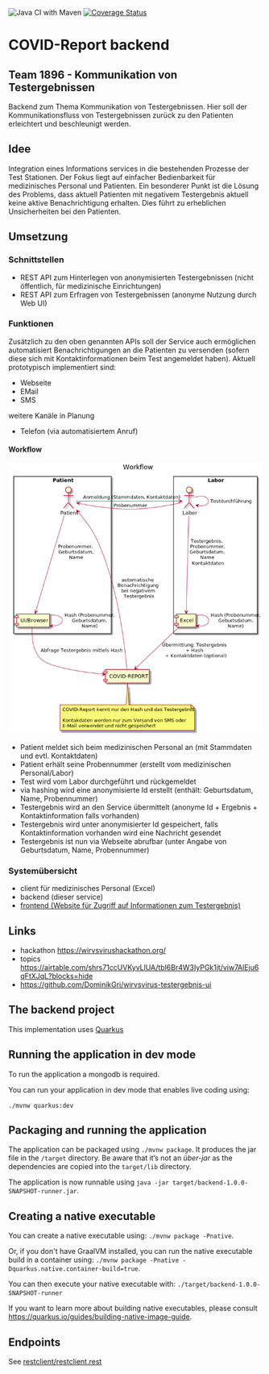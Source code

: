 
![Java CI with Maven](https://github.com/COVID-Report/wirvsvirus-backend-quarkus/workflows/Java%20CI%20with%20Maven/badge.svg) [![Coverage Status](https://coveralls.io/repos/github/COVID-Report/wirvsvirus-backend-quarkus/badge.svg?branch=feature/issue3-add-missing-functionality)](https://coveralls.io/github/COVID-Report/wirvsvirus-backend-quarkus?branch=master)

# COVID-Report backend

## Team 1896 - Kommunikation von Testergebnissen
Backend zum Thema Kommunikation von Testergebnissen. Hier soll der Kommunikationsfluss von Testergebnissen zurück zu den Patienten 
erleichtert und beschleunigt werden. 

## Idee
Integration eines Informations services in die bestehenden Prozesse der Test Stationen. Der Fokus liegt auf einfacher Bedienbarkeit 
für medizinisches Personal und Patienten. 
Ein besonderer Punkt ist die Lösung des Problems, dass aktuell Patienten mit negativem Testergebnis aktuell keine aktive 
Benachrichtigung erhalten. Dies führt zu erheblichen Unsicherheiten bei den Patienten.

## Umsetzung

### Schnittstellen
* REST API zum Hinterlegen von anonymisierten Testergebnissen (nicht öffentlich, für medizinische Einrichtungen)
* REST API zum Erfragen von Testergebnissen (anonyme Nutzung durch Web UI)

### Funktionen
Zusätzlich zu den oben genannten APIs soll der Service auch ermöglichen automatisiert Benachrichtigungen an die Patienten zu versenden
(sofern diese sich mit Kontaktinformationen beim Test angemeldet haben). Aktuell prototypisch implementiert sind: 
* Webseite
* EMail
* SMS

weitere Kanäle in Planung
* Telefon (via automatisiertem Anruf)

#### Workflow
![Workflow](images/workflow.png)

* Patient meldet sich beim medizinischen Personal an (mit Stammdaten und evtl. Kontaktdaten)
* Patient erhält seine Probennummer (erstellt vom medizinischen Personal/Labor)
* Test wird vom Labor durchgeführt und rückgemeldet
* via hashing wird eine anonymisierte Id erstellt (enthält: Geburtsdatum, Name, Probennummer)
* Testergebnis wird an den Service übermittelt (anonyme Id + Ergebnis + Kontaktinformation falls vorhanden)
* Testergebnis wird unter anonymisierter Id gespeichert, falls Kontaktinformation vorhanden wird eine Nachricht gesendet
* Testergebnis ist nun via Webseite abrufbar (unter Angabe von Geburtsdatum, Name, Probennummer)


### Systemübersicht

* client für medizinisches Personal (Excel)
* backend (dieser service)
* [frontend (Website für Zugriff auf Informationen zum Testergebnis)](https://github.com/DominikGri/wirvsvirus-testergebnis-ui)

## Links
* hackathon https://wirvsvirushackathon.org/
* topics https://airtable.com/shrs71ccUVKyvLlUA/tbl6Br4W3IyPGk1jt/viw7AlEju6qFtXJqL?blocks=hide
* https://github.com/DominikGri/wirvsvirus-testergebnis-ui

## The backend project

This implementation uses [Quarkus](https://quarkus.io/)


## Running the application in dev mode

To run the application a mongodb is required.

You can run your application in dev mode that enables live coding using:
```
./mvnw quarkus:dev
```

## Packaging and running the application

The application can be packaged using `./mvnw package`.
It produces the jar file in the `/target` directory.
Be aware that it’s not an _über-jar_ as the dependencies are copied into the `target/lib` directory.

The application is now runnable using `java -jar target/backend-1.0.0-SNAPSHOT-runner.jar`.

## Creating a native executable

You can create a native executable using: `./mvnw package -Pnative`.

Or, if you don't have GraalVM installed, you can run the native executable build in a container using: `./mvnw package -Pnative -Dquarkus.native.container-build=true`.

You can then execute your native executable with: `./target/backend-1.0.0-SNAPSHOT-runner`

If you want to learn more about building native executables, please consult https://quarkus.io/guides/building-native-image-guide.

## Endpoints

See [restclient/restclient.rest](restclient/restclient.rest)